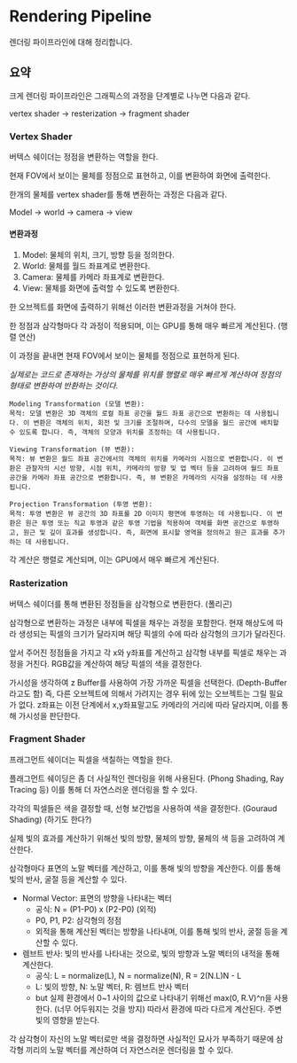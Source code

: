 # Rendering Pipeline

렌더링 파이프라인에 대해 정리합니다.

## 요약

크게 렌더링 파이프라인은 그래픽스의 과정을 단계별로 나누면 다음과 같다.

vertex shader -> resterization -> fragment shader

### Vertex Shader

버텍스 쉐이더는 정점을 변환하는 역할을 한다.

현재 FOV에서 보이는 물체를 정점으로 표현하고, 이를 변환하여 화면에 출력한다.

한개의 물체를 vertex shader를 통해 변환하는 과정은 다음과 같다.

Model -> world -> camera -> view

#### 변환과정

1. Model: 물체의 위치, 크기, 방향 등을 정의한다.
2. World: 물체를 월드 좌표계로 변환한다.
3. Camera: 물체를 카메라 좌표계로 변환한다.
4. View: 물체를 화면에 출력할 수 있도록 변환한다.

한 오브젝트를 화면에 출력하기 위해선 이러한 변환과정을 거쳐야 한다.

한 정점과 삼각형마다 각 과정이 적용되며, 이는 GPU를 통해 매우 빠르게 계산된다. (행렬 연산)

이 과정을 끝내면 현재 FOV에서 보이는 물체를 정점으로 표현하게 된다.

*실제로는 코드로 존재하는 가상의 물체를 위치를 행렬로 매우 빠르게 계산하여 정점의 형태로 변환하여 반환하는 것이다.*

```
Modeling Transformation (모델 변환):
목적: 모델 변환은 3D 객체의 로컬 좌표 공간을 월드 좌표 공간으로 변환하는 데 사용됩니다. 이 변환은 객체의 위치, 회전 및 크기를 조절하며, 다수의 모델을 월드 공간에 배치할 수 있도록 합니다. 즉, 객체의 모양과 위치를 조정하는 데 사용됩니다.

Viewing Transformation (뷰 변환):
목적: 뷰 변환은 월드 좌표 공간에서의 객체의 위치를 카메라의 시점으로 변환합니다. 이 변환은 관찰자의 시선 방향, 시점 위치, 카메라의 방향 및 업 벡터 등을 고려하여 월드 좌표 공간을 카메라 좌표 공간으로 변환합니다. 즉, 뷰 변환은 카메라의 시각을 설정하는 데 사용됩니다.

Projection Transformation (투영 변환):
목적: 투영 변환은 뷰 공간의 3D 좌표를 2D 이미지 평면에 투영하는 데 사용됩니다. 이 변환은 원근 투영 또는 직교 투영과 같은 투영 기법을 적용하여 객체를 화면 공간으로 투영하고, 원근 및 깊이 효과를 생성합니다. 즉, 화면에 표시할 영역을 정의하고 원근 효과를 추가하는 데 사용됩니다.
```

각 계산은 행렬로 계산되며, 이는 GPU에서 매우 빠르게 계산된다.

### Rasterization

버텍스 쉐이더를 통해 변환된 정점들을 삼각형으로 변환한다. (폴리곤)

삼각형으로 변환하는 과정은 내부에 픽셀을 채우는 과정을 포함한다. 현재 해상도에 따라 생성되는 픽셀의 크기가 달라지며 해당 픽셀의 수에 따라 삼각형의 크기가 달라진다.

앞서 주어진 정점들을 가지고 각 x와 y좌표를 계산하고 삼각형 내부를 픽셀로 채우는 과정을 거친다. RGB값을 계산하여 해당 픽셀의 색을 결정한다.

가시성을 생각하여 z Buffer를 사용하여 가장 가까운 픽셀을 선택한다. (Depth-Buffer라고도 함) 즉, 다른 오브젝트에 의해서 가려지는 경우 뒤에 있는 오브젝트는 그릴 필요가 없다. z좌표는 이전 단계에서 x,y좌표말고도 카메라의 거리에 따라 달라지며, 이를 통해 가시성을 판단한다.

### Fragment Shader

프래그먼트 쉐이더는 픽셀을 색칠하는 역할을 한다.

플래그먼트 쉐이딩은 좀 더 사실적인 렌더링을 위해 사용된다. (Phong Shading, Ray Tracing 등) 이를 통해 더 자연스러운 렌더링을 할 수 있다.

각각의 픽셀들은 색을 결정할 때, 선형 보간법을 사용하여 색을 결정한다. (Gouraud Shading) (하기도 한다?)

실제 빛의 효과를 계산하기 위해선 빛의 방향, 물체의 방향, 물체의 색 등을 고려하여 계산한다.

삼각형마다 표면의 노말 벡터를 계산하고, 이를 통해 빛의 방향을 계산한다. 이를 통해 빛의 반사, 굴절 등을 계산할 수 있다.

- Normal Vector: 표면의 방향을 나타내는 벡터
  - 공식: N = (P1-P0) x (P2-P0) (외적)
  - P0, P1, P2: 삼각형의 정점
  - 외적을 통해 계산된 벡터는 방향을 나타내며, 이를 통해 빛의 반사, 굴절 등을 계산할 수 있다.
- 렘브트 반사: 빛의 반사를 나타내는 것으로, 빛의 방향과 노말 벡터의 내적을 통해 계산한다.
  - 공식: L = normalize(L), N = normalize(N), R = 2(N.L)N - L
  - L: 빛의 방향, N: 노말 벡터, R: 렘브트 반사 벡터
  - but 실제 환경에서 0~1 사이의 값으로 나타내기 위해선 max(0, R.V)^n을 사용한다. (너무 어두워지는 것을 방지) 따라서 환경에 따라 다르게 계산된다. 주변 빛의 영향을 받는다.

각 삼각형이 자신의 노말 벡터로만 색을 결정하면 사실적인 묘사가 부족하기 때문에 삼각형 끼리의 노말 벡터를 계산하여 더 자연스러운 렌더링을 할 수 있다.